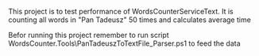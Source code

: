 ﻿This project is to test performance of WordsCounterServiceText.
It is counting all words in "Pan Tadeusz" 50 times and calculates average time

Befor running this project remember to run script WordsCounter.Tools\PanTadeuszToTextFile_Parser.ps1 to feed the data